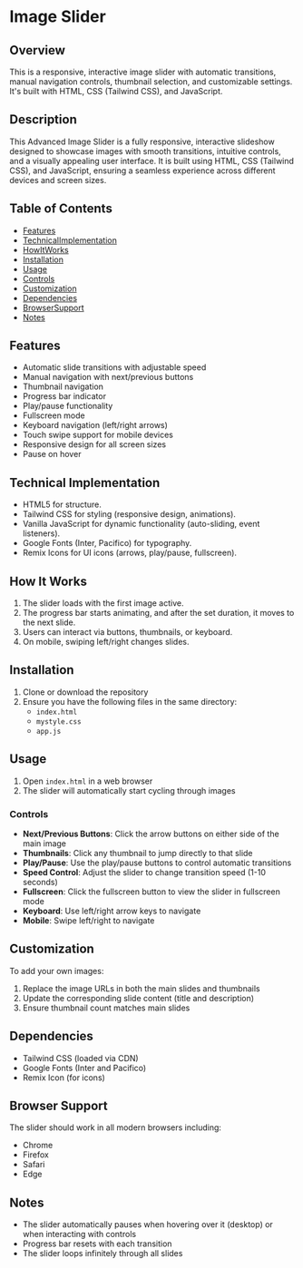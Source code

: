 # Image Slider 

## Overview
This is a responsive, interactive image slider with automatic transitions, manual navigation controls, thumbnail selection, and customizable settings. It's built with HTML, CSS (Tailwind CSS), and JavaScript.

## Description
This Advanced Image Slider is a fully responsive, interactive slideshow designed to showcase images with smooth transitions, intuitive controls, and a visually appealing user interface. It is built using HTML, CSS (Tailwind CSS), and JavaScript, ensuring a seamless experience across different devices and screen sizes.

## Table of Contents
 - [Features](#features)
 - [TechnicalImplementation](#TechnicalImplementation)
 - [HowItWorks](#HowItWorks)
 - [Installation](#installation)
 - [Usage](#Usage)
 - [Controls](#Controls)
 - [Customization](#Customization)
 - [Dependencies](#Dependencies)
 - [BrowserSupport](#BrowserSupport)
 - [Notes](#Notes)
 
## Features
- Automatic slide transitions with adjustable speed
- Manual navigation with next/previous buttons
- Thumbnail navigation
- Progress bar indicator
- Play/pause functionality
- Fullscreen mode
- Keyboard navigation (left/right arrows)
- Touch swipe support for mobile devices
- Responsive design for all screen sizes
- Pause on hover

## Technical Implementation
- HTML5 for structure.
- Tailwind CSS for styling (responsive design, animations).
- Vanilla JavaScript for dynamic functionality (auto-sliding, event listeners).
- Google Fonts (Inter, Pacifico) for typography.
- Remix Icons for UI icons (arrows, play/pause, fullscreen).

## How It Works
1. The slider loads with the first image active.
2. The progress bar starts animating, and after the set duration, it moves to the next slide.
3. Users can interact via buttons, thumbnails, or keyboard.
4. On mobile, swiping left/right changes slides.

## Installation
1. Clone or download the repository
2. Ensure you have the following files in the same directory:
   - `index.html`
   - `mystyle.css`
   - `app.js`

## Usage
1. Open `index.html` in a web browser
2. The slider will automatically start cycling through images

### Controls
- **Next/Previous Buttons**: Click the arrow buttons on either side of the main image
- **Thumbnails**: Click any thumbnail to jump directly to that slide
- **Play/Pause**: Use the play/pause buttons to control automatic transitions
- **Speed Control**: Adjust the slider to change transition speed (1-10 seconds)
- **Fullscreen**: Click the fullscreen button to view the slider in fullscreen mode
- **Keyboard**: Use left/right arrow keys to navigate
- **Mobile**: Swipe left/right to navigate

## Customization
To add your own images:
1. Replace the image URLs in both the main slides and thumbnails
2. Update the corresponding slide content (title and description)
3. Ensure thumbnail count matches main slides

## Dependencies
- Tailwind CSS (loaded via CDN)
- Google Fonts (Inter and Pacifico)
- Remix Icon (for icons)

## Browser Support
The slider should work in all modern browsers including:
- Chrome
- Firefox
- Safari
- Edge

## Notes
- The slider automatically pauses when hovering over it (desktop) or when interacting with controls
- Progress bar resets with each transition
- The slider loops infinitely through all slides
